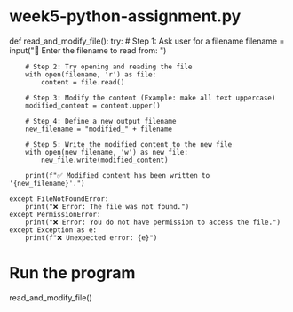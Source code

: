 # week5-python-assignment.py
def read_and_modify_file():
    try:
        # Step 1: Ask user for a filename
        filename = input("📄 Enter the filename to read from: ")

        # Step 2: Try opening and reading the file
        with open(filename, 'r') as file:
            content = file.read()

        # Step 3: Modify the content (Example: make all text uppercase)
        modified_content = content.upper()

        # Step 4: Define a new output filename
        new_filename = "modified_" + filename

        # Step 5: Write the modified content to the new file
        with open(new_filename, 'w') as new_file:
            new_file.write(modified_content)

        print(f"✅ Modified content has been written to '{new_filename}'.")

    except FileNotFoundError:
        print("❌ Error: The file was not found.")
    except PermissionError:
        print("❌ Error: You do not have permission to access the file.")
    except Exception as e:
        print(f"❌ Unexpected error: {e}")

# Run the program
read_and_modify_file()
